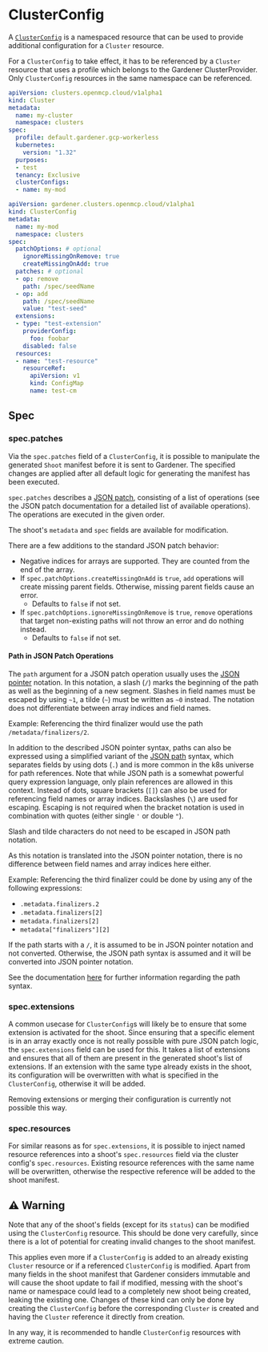 # ClusterConfig

A [`ClusterConfig`](../../api/core/v1alpha1/clusterconfiguration_types.go) is a namespaced resource that can be used to provide additional configuration for a `Cluster` resource.

For a `ClusterConfig` to take effect, it has to be referenced by a `Cluster` resource that uses a profile which belongs to the Gardener ClusterProvider. Only `ClusterConfig` resources in the same namespace can be referenced.
```yaml
apiVersion: clusters.openmcp.cloud/v1alpha1
kind: Cluster
metadata:
  name: my-cluster
  namespace: clusters
spec:
  profile: default.gardener.gcp-workerless
  kubernetes:
    version: "1.32"
  purposes:
  - test
  tenancy: Exclusive
  clusterConfigs:
  - name: my-mod
```

```yaml
apiVersion: gardener.clusters.openmcp.cloud/v1alpha1
kind: ClusterConfig
metadata:
  name: my-mod
  namespace: clusters
spec:
  patchOptions: # optional
    ignoreMissingOnRemove: true
    createMissingOnAdd: true
  patches: # optional
  - op: remove
    path: /spec/seedName
  - op: add
    path: /spec/seedName
    value: "test-seed"
  extensions:
  - type: "test-extension"
    providerConfig:
      foo: foobar
    disabled: false
  resources:
  - name: "test-resource"
    resourceRef:
      apiVersion: v1
      kind: ConfigMap
      name: test-cm
```

## Spec

### spec.patches

Via the `spec.patches` field of a `ClusterConfig`, it is possible to manipulate the generated `Shoot` manifest before it is sent to Gardener. The specified changes are applied after all default logic for generating the manifest has been executed.

`spec.patches` describes a [JSON patch](https://datatracker.ietf.org/doc/html/rfc6902), consisting of a list of operations (see the JSON patch documentation for a detailed list of available operations). The operations are executed in the given order.

The shoot's `metadata` and `spec` fields are available for modification.

There are a few additions to the standard JSON patch behavior:
- Negative indices for arrays are supported. They are counted from the end of the array.
- If `spec.patchOptions.createMissingOnAdd` is `true`, `add` operations will create missing parent fields. Otherwise, missing parent fields cause an error.
  - Defaults to `false` if not set.
- If `spec.patchOptions.ignoreMissingOnRemove` is `true`, `remove` operations that target non-existing paths will not throw an error and do nothing instead.
  - Defaults to `false` if not set.

#### Path in JSON Patch Operations

The `path` argument for a JSON patch operation usually uses the [JSON pointer](https://datatracker.ietf.org/doc/html/rfc6901) notation. In this notation, a slash (`/`) marks the beginning of the path as well as the beginning of a new segment. Slashes in field names must be escaped by using `~1`, a tilde (`~`) must be written as `~0` instead. The notation does not differentiate between array indices and field names.

Example: Referencing the third finalizer would use the path `/metadata/finalizers/2`.

In addition to the described JSON pointer syntax, paths can also be expressed using a simplified variant of the [JSON path](https://datatracker.ietf.org/doc/html/rfc9535) syntax, which separates fields by using dots (`.`) and is more common in the k8s universe for path references. Note that while JSON path is a somewhat powerful query expression language, only plain references are allowed in this context.
Instead of dots, square brackets (`[]`) can also be used for referencing field names or array indices.
Backslashes (`\`) are used for escaping. Escaping is not required when the bracket notation is used in combination with quotes (either single `'` or double `"`).

Slash and tilde characters do not need to be escaped in JSON path notation.

As this notation is translated into the JSON pointer notation, there is no difference between field names and array indices here either.

Example: Referencing the third finalizer could be done by using any of the following expressions:
- `.metadata.finalizers.2`
- `.metadata.finalizers[2]`
- `metadata.finalizers[2]`
- `metadata["finalizers"][2]`

If the path starts with a `/`, it is assumed to be in JSON pointer notation and not converted. Otherwise, the JSON path syntax is assumed and it will be converted into JSON pointer notation.

See the documentation [here](https://github.com/openmcp-project/controller-utils/blob/main/docs/libs/jsonpatch.md#path-notation) for further information regarding the path syntax.

### spec.extensions

A common usecase for `ClusterConfig`s will likely be to ensure that some extension is activated for the shoot. Since ensuring that a specific element is in an array exactly once is not really possible with pure JSON patch logic, the `spec.extensions` field can be used for this. It takes a list of extensions and ensures that all of them are present in the generated shoot's list of extensions. If an extension with the same type already exists in the shoot, its configuration will be overwritten with what is specified in the `ClusterConfig`, otherwise it will be added.

Removing extensions or merging their configuration is currently not possible this way.

### spec.resources

For similar reasons as for `spec.extensions`, it is possible to inject named resource references into a shoot's `spec.resources` field via the cluster config's `spec.resources`. Existing resource references with the same name will be overwritten, otherwise the respective reference will be added to the shoot manifest.

## ⚠️ Warning

Note that any of the shoot's fields (except for its `status`) can be modified using the `ClusterConfig` resource. This should be done very carefully, since there is a lot of potential for creating invalid changes to the shoot manifest.

This applies even more if a `ClusterConfig` is added to an already existing `Cluster` resource or if a referenced `ClusterConfig` is modified. Apart from many fields in the shoot manifest that Gardener considers immutable and will cause the shoot update to fail if modified, messing with the shoot's name or namespace could lead to a completely new shoot being created, leaking the existing one. Changes of these kind can only be done by creating the `ClusterConfig` before the corresponding `Cluster` is created and having the `Cluster` reference it directly from creation.

In any way, it is recommended to handle `ClusterConfig` resources with extreme caution.
